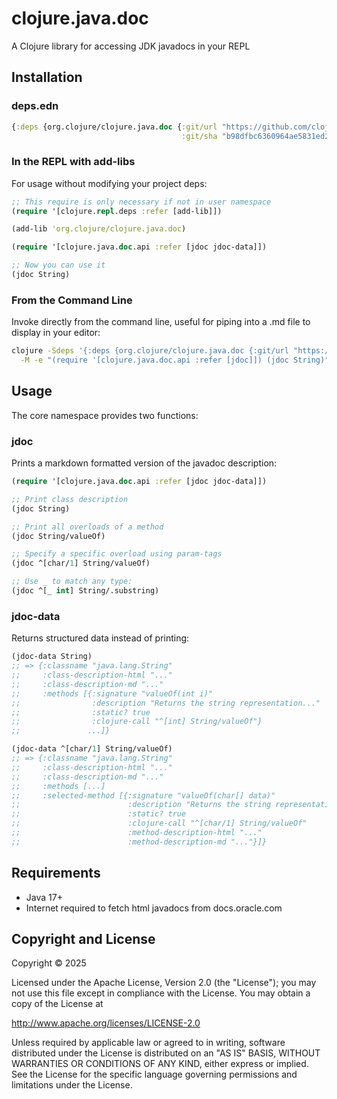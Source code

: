 # clojure.java.doc

A Clojure library for accessing JDK javadocs in your REPL

## Installation

### deps.edn

```clojure
{:deps {org.clojure/clojure.java.doc {:git/url "https://github.com/clojure/java.javadoc"
                                      :git/sha "b98dfbc6360964ae5831ed21f4b794f05568e8d0"}}}
```

### In the REPL with add-libs

For usage without modifying your project deps:

```clojure
;; This require is only necessary if not in user namespace
(require '[clojure.repl.deps :refer [add-lib]])

(add-lib 'org.clojure/clojure.java.doc)

(require '[clojure.java.doc.api :refer [jdoc jdoc-data]])

;; Now you can use it
(jdoc String)
```

### From the Command Line

Invoke directly from the command line, useful for piping into a .md file to display in your editor:

```bash
clojure -Sdeps '{:deps {org.clojure/clojure.java.doc {:git/url "https://github.com/clojure/clojure.java.doc" :git/sha "b98dfbc6360964ae5831ed21f4b794f05568e8d0"}}}' \
  -M -e "(require '[clojure.java.doc.api :refer [jdoc]]) (jdoc String)"
```

## Usage

The core namespace provides two functions:

### jdoc

Prints a markdown formatted version of the javadoc description:

```clojure
(require '[clojure.java.doc.api :refer [jdoc jdoc-data]])

;; Print class description
(jdoc String)

;; Print all overloads of a method
(jdoc String/valueOf)

;; Specify a specific overload using param-tags
(jdoc ^[char/1] String/valueOf)

;; Use _ to match any type:
(jdoc ^[_ int] String/.substring)
```

### jdoc-data

Returns structured data instead of printing:

```clojure
(jdoc-data String)
;; => {:classname "java.lang.String"
;;     :class-description-html "..."
;;     :class-description-md "..."
;;     :methods [{:signature "valueOf(int i)"
;;                :description "Returns the string representation..."
;;                :static? true
;;                :clojure-call "^[int] String/valueOf"}
;;               ...]}

(jdoc-data ^[char/1] String/valueOf)
;; => {:classname "java.lang.String"
;;     :class-description-html "..."
;;     :class-description-md "..."
;;     :methods [...]
;;     :selected-method [{:signature "valueOf(char[] data)"
;;                        :description "Returns the string representation..."
;;                        :static? true
;;                        :clojure-call "^[char/1] String/valueOf"
;;                        :method-description-html "..."
;;                        :method-description-md "..."}]}
```

## Requirements

- Java 17+
- Internet required to fetch html javadocs from docs.oracle.com

## Copyright and License

Copyright © 2025

Licensed under the Apache License, Version 2.0 (the "License"); you may not use this file except in compliance with the License. You may obtain a copy of the License at

http://www.apache.org/licenses/LICENSE-2.0

Unless required by applicable law or agreed to in writing, software distributed under the License is distributed on an "AS IS" BASIS, WITHOUT WARRANTIES OR CONDITIONS OF ANY KIND, either express or implied. See the License for the specific language governing permissions and limitations under the License.
